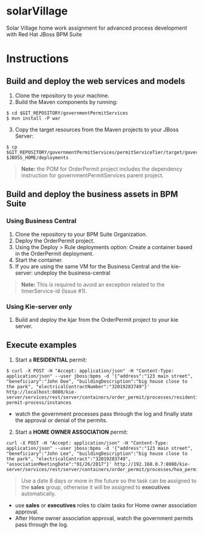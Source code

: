 # solarVillage
Solar Village home work assignment for advanced process development with Red Hat JBoss BPM Suite
# Instructions
## Build and deploy the web services and models
1. Clone the repository to your machine.
2. Build the Maven components by running:

  ```
  $ cd $GIT_REPOSITORY/governmentPermitServices
  $ mvn install -P war
  ```

3. Copy the target resources from the Maven projects to your JBoss Server:

  ```
  $ cp $GIT_REPOSITORY/governmentPermitServices/permitServiceTier/target/governmentPermitServices.war $JBOSS_HOME/deployments
  ```
> **Note:** the POM for OrderPermit project includes the dependency instruction for governmentPermitServices parent project.

## Build and deploy the business assets in BPM Suite
### Using Business Central
1. Clone the repository to your BPM Suite Organization.
2. Deploy the OrderPermit project.
3. Using the Deploy > Rule deployments option: Create a container based in the OrderPermit deployment.
4. Start the container.
5. If you are using the same VM for the Business Central and the kie-server: undeploy the business-central

> **Note:** This is required to avoid an exception related to the timerService-id (Issue #1).

### Using Kie-server only
1. Build and deploy the kjar from the OrderPermit project to your kie server.
## Execute examples
1. Start a **RESIDENTIAL** permit:

  ```
  $ curl -X POST -H "Accept: application/json" -H "Content-Type: application/json" --user jboss:bpms -d '{"address":"123 main street", "beneficiary":"John Doe", "buildingDescription":"big house close to the park", "electricalContractNumber":"32019283749"}' http://localhost:8080/kie-server/services/rest/server/containers/order_permit/processes/residential-permit-process/instances
  ```

  * watch the government processes pass through the log and finally state the approval or denial of the permits.
2. Start a **HOME OWNER ASSOCIATION** permit:

  ```
  curl -X POST -H "Accept: application/json" -H "Content-Type: application/json" --user jboss:bpms -d '{"address":"123 main street", "beneficiary":"John Lee", "buildingDescription":"big house close to the park", "electricalContract":"32019283749", "associationMeetingDate":"01/26/2017"}' http://192.168.0.7:8080/kie-server/services/rest/server/containers/order_permit/processes/hoa_permit_process/instances
  ```

  > Use a date 8 days or more in the future so the task can be assigned to the __sales__ group, otherwise it will be assigned to __executives__ automatically.

  * use __sales__ or __executives__ roles to claim tasks for Home owner association approval.
  * After Home owner association approval, watch the government permits pass through the log.
